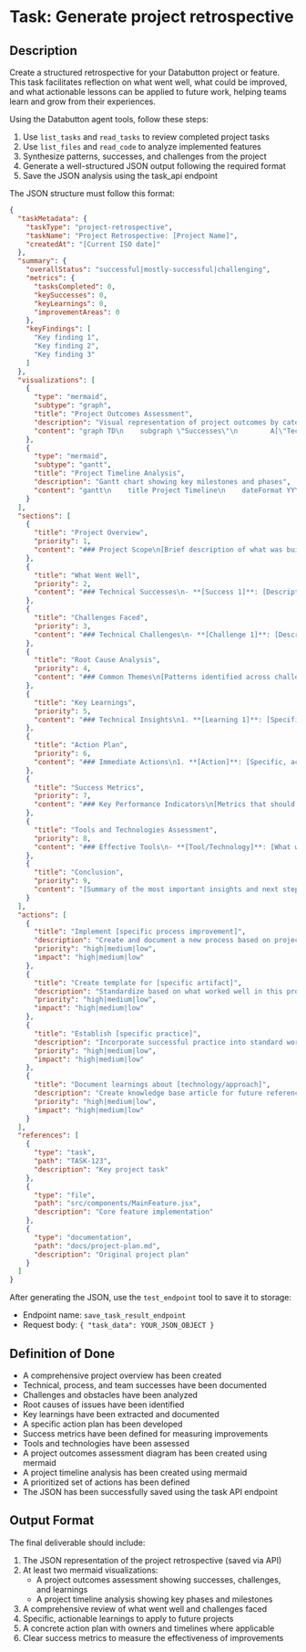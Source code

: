 # Task: Generate project retrospective

## Description
Create a structured retrospective for your Databutton project or feature. This task facilitates reflection on what went well, what could be improved, and what actionable lessons can be applied to future work, helping teams learn and grow from their experiences.

Using the Databutton agent tools, follow these steps:
1. Use `list_tasks` and `read_tasks` to review completed project tasks
2. Use `list_files` and `read_code` to analyze implemented features
3. Synthesize patterns, successes, and challenges from the project
4. Generate a well-structured JSON output following the required format
5. Save the JSON analysis using the task_api endpoint

The JSON structure must follow this format:
```json
{
  "taskMetadata": {
    "taskType": "project-retrospective",
    "taskName": "Project Retrospective: [Project Name]",
    "createdAt": "[Current ISO date]"
  },
  "summary": {
    "overallStatus": "successful|mostly-successful|challenging",
    "metrics": {
      "tasksCompleted": 0,
      "keySuccesses": 0,
      "keyLearnings": 0,
      "improvementAreas": 0
    },
    "keyFindings": [
      "Key finding 1",
      "Key finding 2",
      "Key finding 3"
    ]
  },
  "visualizations": [
    {
      "type": "mermaid",
      "subtype": "graph",
      "title": "Project Outcomes Assessment",
      "description": "Visual representation of project outcomes by category",
      "content": "graph TD\n    subgraph \"Successes\"\n        A[\"Technical Achievement 1\"] \n        B[\"Process Improvement 1\"]\n        C[\"Collaboration Win 1\"]\n    end\n    subgraph \"Challenges\"\n        D[\"Technical Challenge 1\"] \n        E[\"Process Challenge 1\"]\n    end\n    subgraph \"Learnings\"\n        F[\"Technical Learning 1\"] \n        G[\"Process Learning 1\"]\n    end"
    },
    {
      "type": "mermaid",
      "subtype": "gantt",
      "title": "Project Timeline Analysis",
      "description": "Gantt chart showing key milestones and phases",
      "content": "gantt\n    title Project Timeline\n    dateFormat YYYY-MM-DD\n    section Planning\n    Requirement Analysis :done, a1, 2023-01-01, 7d\n    Architecture Design :done, a2, after a1, 5d\n    section Development\n    Core Feature 1 :done, b1, after a2, 10d\n    Core Feature 2 :done, b2, after b1, 8d\n    section Testing\n    Integration Testing :done, c1, after b2, 5d\n    User Acceptance :done, c2, after c1, 3d\n    section Challenges\n    Blockers :crit, d1, 2023-01-15, 5d"
    }
  ],
  "sections": [
    {
      "title": "Project Overview",
      "priority": 1,
      "content": "### Project Scope\n[Brief description of what was built]\n\n### Goals\n[Original objectives of the project]\n\n### Outcomes\n[Actual results achieved]\n\n### Timeline\n[Key dates and milestones]"
    },
    {
      "title": "What Went Well",
      "priority": 2,
      "content": "### Technical Successes\n- **[Success 1]**: [Description and impact]\n  - **Evidence**: [Specific examples, metrics, or outcomes]\n  - **Contributing Factors**: [What led to this success]\n\n- **[Success 2]**: [Description and impact]\n  - **Evidence**: [Specific examples, metrics, or outcomes]\n  - **Contributing Factors**: [What led to this success]\n\n### Process Wins\n- **[Win 1]**: [Effective planning or coordination method]\n  - **Impact**: [How this improved the project]\n  - **Continuation Strategy**: [How to maintain this in future projects]\n\n### Team Dynamics\n- **[Positive Aspect]**: [How the team worked together effectively]\n  - **Benefits**: [Resulting advantages]\n  - **Success Factors**: [What enabled this positive dynamic]"
    },
    {
      "title": "Challenges Faced",
      "priority": 3,
      "content": "### Technical Challenges\n- **[Challenge 1]**: [Description of technical problem]\n  - **Impact**: [How it affected the project]\n  - **Resolution**: [How it was addressed or overcome]\n  - **Prevention Strategy**: [How to avoid similar issues in future]\n\n### Process Challenges\n- **[Challenge 1]**: [Workflow or coordination difficulty]\n  - **Impact**: [How it affected the project]\n  - **Resolution**: [How it was addressed]\n  - **Improvement Opportunity**: [Better approach for next time]\n\n### External Obstacles\n- **[Obstacle 1]**: [External factor that created difficulty]\n  - **Impact**: [How it affected the project]\n  - **Mitigation**: [How it was handled]\n  - **Future Preparedness**: [How to better prepare next time]"
    },
    {
      "title": "Root Cause Analysis",
      "priority": 4,
      "content": "### Common Themes\n[Patterns identified across challenges]\n\n### Contributing Factors\n[Underlying reasons for issues]\n\n### Systemic Issues\n[Organizational or process factors]\n\n### Success Patterns\n[Recurring patterns in what worked well]"
    },
    {
      "title": "Key Learnings",
      "priority": 5,
      "content": "### Technical Insights\n1. **[Learning 1]**: [Specific technical learning]\n   - **Context**: [When this insight was gained]\n   - **Application**: [How to apply this learning to future projects]\n\n2. **[Learning 2]**: [Specific technical learning]\n   - **Context**: [When this insight was gained]\n   - **Application**: [How to apply this learning to future projects]\n\n### Process Improvements\n1. **[Improvement 1]**: [Workflow or planning improvement]\n   - **Current Process**: [What was done]\n   - **Improved Process**: [Better approach for next time]\n\n2. **[Improvement 2]**: [Workflow or planning improvement]\n   - **Current Process**: [What was done]\n   - **Improved Process**: [Better approach for next time]"
    },
    {
      "title": "Action Plan",
      "priority": 6,
      "content": "### Immediate Actions\n1. **[Action]**: [Specific, actionable task]\n   - **Owner**: [Responsible person/role]\n   - **Timeline**: [Expected completion]\n   - **Success Criteria**: [How to measure completion]\n\n### Short-term Improvements\n1. **[Improvement]**: [Process or technical change to implement soon]\n   - **Owner**: [Responsible person/role]\n   - **Timeline**: [Expected implementation]\n   - **Success Criteria**: [How to measure effectiveness]\n\n### Long-term Initiatives\n1. **[Initiative]**: [Larger organizational or architectural change]\n   - **Approach**: [How to implement this change]\n   - **Timeline**: [Expected rollout]\n   - **Success Criteria**: [How to measure effectiveness]"
    },
    {
      "title": "Success Metrics",
      "priority": 7,
      "content": "### Key Performance Indicators\n[Metrics that should be tracked to measure improvement]\n\n### Baseline Measurements\n[Current state metrics for comparison]\n\n### Targets\n[Specific goals for improvement]"
    },
    {
      "title": "Tools and Technologies Assessment",
      "priority": 8,
      "content": "### Effective Tools\n- **[Tool/Technology]**: [What worked well]\n  - **Strengths**: [Specific benefits]\n  - **Continuation Strategy**: [How to maximize value]\n\n### Challenging Tools\n- **[Tool/Technology]**: [What presented difficulties]\n  - **Pain Points**: [Specific challenges]\n  - **Recommendation**: [Keep, replace, or modify approach]"
    },
    {
      "title": "Conclusion",
      "priority": 9,
      "content": "[Summary of the most important insights and next steps]"
    }
  ],
  "actions": [
    {
      "title": "Implement [specific process improvement]",
      "description": "Create and document a new process based on project learnings",
      "priority": "high|medium|low",
      "impact": "high|medium|low"
    },
    {
      "title": "Create template for [specific artifact]",
      "description": "Standardize based on what worked well in this project",
      "priority": "high|medium|low",
      "impact": "high|medium|low"
    },
    {
      "title": "Establish [specific practice]",
      "description": "Incorporate successful practice into standard workflow",
      "priority": "high|medium|low",
      "impact": "high|medium|low"
    },
    {
      "title": "Document learnings about [technology/approach]",
      "description": "Create knowledge base article for future reference",
      "priority": "high|medium|low",
      "impact": "high|medium|low"
    }
  ],
  "references": [
    {
      "type": "task",
      "path": "TASK-123",
      "description": "Key project task"
    },
    {
      "type": "file",
      "path": "src/components/MainFeature.jsx",
      "description": "Core feature implementation"
    },
    {
      "type": "documentation",
      "path": "docs/project-plan.md",
      "description": "Original project plan"
    }
  ]
}
```

After generating the JSON, use the `test_endpoint` tool to save it to storage:
- Endpoint name: `save_task_result_endpoint`
- Request body: `{ "task_data": YOUR_JSON_OBJECT }`

## Definition of Done
- A comprehensive project overview has been created
- Technical, process, and team successes have been documented
- Challenges and obstacles have been analyzed
- Root causes of issues have been identified
- Key learnings have been extracted and documented
- A specific action plan has been developed
- Success metrics have been defined for measuring improvements
- Tools and technologies have been assessed
- A project outcomes assessment diagram has been created using mermaid
- A project timeline analysis has been created using mermaid
- A prioritized set of actions has been defined
- The JSON has been successfully saved using the task API endpoint

## Output Format
The final deliverable should include:
1. The JSON representation of the project retrospective (saved via API)
2. At least two mermaid visualizations:
   - A project outcomes assessment showing successes, challenges, and learnings
   - A project timeline analysis showing key phases and milestones
3. A comprehensive review of what went well and challenges faced
4. Specific, actionable learnings to apply to future projects
5. A concrete action plan with owners and timelines where applicable
6. Clear success metrics to measure the effectiveness of improvements
